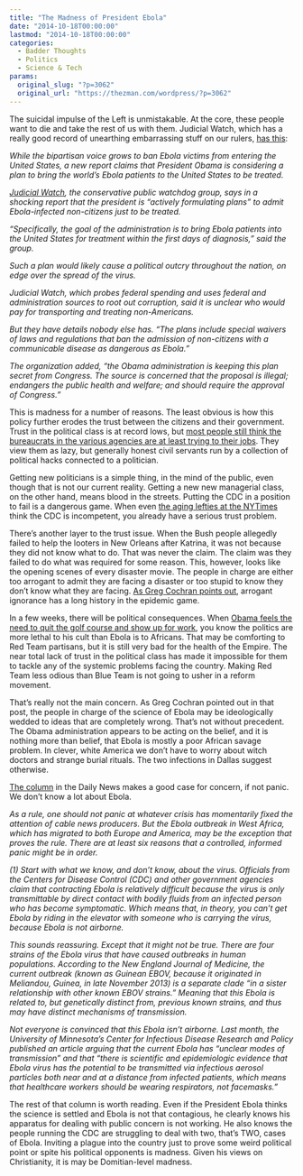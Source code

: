 ```yaml
---
title: "The Madness of President Ebola"
date: "2014-10-18T00:00:00"
lastmod: "2014-10-18T00:00:00"
categories:
  - Badder Thoughts
  - Politics
  - Science & Tech
params:
  original_slug: "?p=3062"
  original_url: "https://thezman.com/wordpress/?p=3062"
---
```


The suicidal impulse of the Left is unmistakable. At the core, these
people want to die and take the rest of us with them. Judicial Watch,
which has a really good record of unearthing embarrassing stuff on our
rulers, <a
href="http://www.washingtonexaminer.com/watchdog-obama-to-bring-non-american-ebola-victims-to-u.s.-for-treatment/article/2554956"
rel="noopener" target="_blank">has this</a>:

*While the bipartisan voice grows to ban Ebola victims from entering the
United States, a new report claims that President Obama is considering a
plan to bring the world’s Ebola patients to the United States to be
treated.*

*<a
href="http://www.judicialwatch.org/blog/2014/10/obama-plans-let-ebola-infected-foreigners-u-s-treatment/"
rel="noopener" target="_blank">Judicial Watch</a>, the conservative
public watchdog group, says in a shocking report that the president is
“actively formulating plans” to admit Ebola-infected non-citizens just
to be treated.*

*“Specifically, the goal of the administration is to bring Ebola
patients into the United States for treatment within the first days of
diagnosis,” said the group.*

*Such a plan would likely cause a political outcry throughout the
nation, on edge over the spread of the virus.*

*Judicial Watch, which probes federal spending and uses federal and
administration sources to root out corruption, said it is unclear who
would pay for transporting and treating non-Americans.*

*But they have details nobody else has. “The plans include special
waivers of laws and regulations that ban the admission of non-citizens
with a communicable disease as dangerous as Ebola.”*

*The organization added, “the Obama administration is keeping this plan
secret from Congress. The source is concerned that the proposal is
illegal; endangers the public health and welfare; and should require the
approval of Congress.”*

This is madness for a number of reasons. The least obvious is how this
policy further erodes the trust between the citizens and their
government. Trust in the political class is at record lows, but <a
href="http://www.people-press.org/2013/10/18/trust-in-government-nears-record-low-but-most-federal-agencies-are-viewed-favorably/"
rel="noopener" target="_blank">most people still think the bureaucrats
in the various agencies are at least trying to their jobs</a>. They view
them as lazy, but generally honest civil servants run by a collection of
political hacks connected to a politician.

Getting new politicians is a simple thing, in the mind of the public,
even though that is not our current reality. Getting a new new
managerial class, on the other hand, means blood in the streets. Putting
the CDC in a position to fail is a dangerous game. When even <a
href="http://www.nytimes.com/2014/10/18/opinion/joe-nocera-failures-of-competence.html"
rel="noopener" target="_blank">the aging lefties at the NYTimes</a>
think the CDC is incompetent, you already have a serious trust problem.

There’s another layer to the trust issue. When the Bush people allegedly
failed to help the looters in New Orleans after Katrina, it was not
because they did not know what to do. That was never the claim. The
claim was they failed to do what was required for some reason. This,
however, looks like the opening scenes of every disaster movie. The
people in charge are either too arrogant to admit they are facing a
disaster or too stupid to know they don’t know what they are facing. <a
href="http://westhunt.wordpress.com/2014/10/17/the-advent-of-cholera/"
rel="noopener" target="_blank">As Greg Cochran points out</a>, arrogant
ignorance has a long history in the epidemic game.

In a few weeks, there will be political consequences. When <a
href="http://www.nytimes.com/2014/10/18/us/amid-assurances-on-ebola-obama-is-said-to-seethe.html?hp&amp;action=click&amp;pgtype=Homepage&amp;version=LedeSum&amp;module=first-column-region&amp;region=top-news&amp;WT.nav=top-news"
rel="noopener" target="_blank">Obama feels the need to quit the golf
course and show up for work</a>, you know the politics are more lethal
to his cult than Ebola is to Africans. That may be comforting to Red
Team partisans, but it is still very bad for the health of the Empire.
The near total lack of trust in the political class has made it
impossible for them to tackle any of the systemic problems facing the
country. Making Red Team less odious than Blue Team is not going to
usher in a reform movement.

That’s really not the main concern. As Greg Cochran pointed out in that
post, the people in charge of the science of Ebola may be ideologically
wedded to ideas that are completely wrong. That’s not without precedent.
The Obama administration appears to be acting on the belief, and it is
nothing more than belief, that Ebola is mostly a poor African savage
problem. In clever, white America we don’t have to worry about witch
doctors and strange burial rituals. The two infections in Dallas suggest
otherwise.

<a
href="http://www.weeklystandard.com/articles/six-reasons-panic_816387.html"
rel="noopener" target="_blank">The column</a> in the Daily News makes a
good case for concern, if not panic. We don’t know a lot about Ebola.

*As a rule, one should not panic at whatever crisis has momentarily
fixed the attention of cable news producers. But the Ebola outbreak in
West Africa, which has migrated to both Europe and America, may be the
exception that proves the rule. There are at least six reasons that a
controlled, informed panic might be in order.*

*(1) Start with what we know, and don’t know, about the virus. Officials
from the Centers for Disease Control (CDC) and other government agencies
claim that contracting Ebola is relatively difficult because the virus
is only transmittable by direct contact with bodily fluids from an
infected person who has become symptomatic. Which means that, in theory,
you can’t get Ebola by riding in the elevator with someone who is
carrying the virus, because Ebola is not airborne.*

*This sounds reassuring. Except that it might not be true. There are
four strains of the Ebola virus that have caused outbreaks in human
populations. According to the New England Journal of Medicine, the
current outbreak (known as Guinean EBOV, because it originated in
Meliandou, Guinea, in late November 2013) is a separate clade “in a
sister relationship with other known EBOV strains.” Meaning that this
Ebola is related to, but genetically distinct from, previous known
strains, and thus may have distinct mechanisms of transmission.*

*Not everyone is convinced that this Ebola isn’t airborne. Last month,
the University of Minnesota’s Center for Infectious Disease Research and
Policy published an article arguing that the current Ebola has “unclear
modes of transmission” and that “there is scientific and epidemiologic
evidence that Ebola virus has the potential to be transmitted via
infectious aerosol particles both near and at a distance from infected
patients, which means that healthcare workers should be wearing
respirators, not facemasks.”*

The rest of that column is worth reading. Even if the President Ebola
thinks the science is settled and Ebola is not that contagious, he
clearly knows his apparatus for dealing with public concern is not
working. He also knows the people running the CDC are struggling to deal
with two, that’s TWO, cases of Ebola. Inviting a plague into the country
just to prove some weird political point or spite his political
opponents is madness. Given his views on Christianity, it is may be
Domitian-level madness.

 

